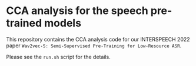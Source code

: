 # CCA analysis for the speech pre-trained models


This repository contains the CCA analysis code for our INTERSPEECH 2022 paper `Wav2vec-S: Semi-Supervised Pre-Training for Low-Resource ASR`.

Please see the `run.sh` script for the details.